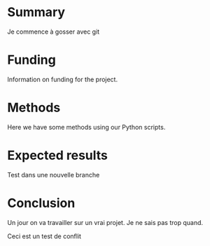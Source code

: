 # Summary

Je commence à gosser avec git

# Funding

Information on funding for the project.

# Methods

Here we have some methods using our Python scripts.

# Expected results

Test dans une nouvelle branche

# Conclusion

Un jour on va travailler sur un vrai projet.
Je ne sais pas trop quand.

Ceci est un test de conflit
